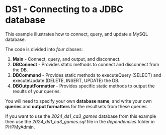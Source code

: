 # DS1 - Connecting to a JDBC database
This example illustrates how to connect, query, and update a MySQL database. 

The code is divided into *four* classes:

1. **Main** - Connect, query, and output, and disconnect.
2. **DBConnect** - Provides static methods to connect and disconnect from the DB.
3. **DBCommand** - Provides static methods to executeQuery (SELECT)
and executeUpdate (DELETE, INSERT, UPDATE) the DB.
4. **DBOutputFormatter** - Provides specific static methods to output the results of your queries.

You will need to specify your own **database name**, and write your own **queries** and **output formatters** for the resultsets from these queries.

If you want to use the *2024_ds1_ca3_games* database from this example then use the *2024_ds1_ca3_games.sql* file in the *dependencies* folder in PHPMyAdmin.